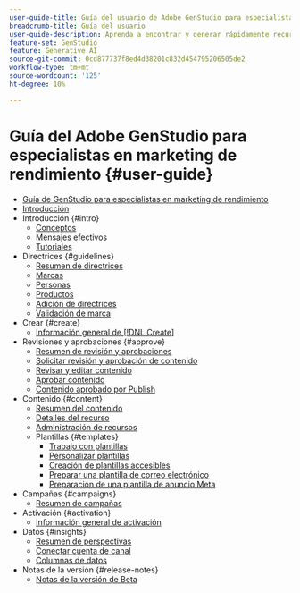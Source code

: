 ```yaml
---
user-guide-title: Guía del usuario de Adobe GenStudio para especialistas en marketing de rendimiento
breadcrumb-title: Guía del usuario
user-guide-description: Aprenda a encontrar y generar rápidamente recursos en la marca, crear variaciones y optimizar experiencias en función de las perspectivas de rendimiento de contenido en tiempo real.
feature-set: GenStudio
feature: Generative AI
source-git-commit: 0cd877737f8ed4d38201c832d454795206505de2
workflow-type: tm+mt
source-wordcount: '125'
ht-degree: 10%

---
```



# Guía del Adobe GenStudio para especialistas en marketing de rendimiento {#user-guide}

+ [Guía de GenStudio para especialistas en marketing de rendimiento](home.md)
+ [Introducción](get-started.md)
+ Introducción {#intro}
   + [Conceptos ](concepts.md)
   + [Mensajes efectivos](effective-prompts.md)
   + [Tutoriales](https://experienceleague.adobe.com/docs/genstudio/learning/tutorials.html)
+ Directrices {#guidelines}
   + [Resumen de directrices](guidelines/overview.md)
   + [Marcas](guidelines/brands.md)
   + [Personas](guidelines/personas.md)
   + [Productos](guidelines/products.md)
   + [Adición de directrices](guidelines/add-guidelines.md)
   + [Validación de marca](guidelines/brand-validation.md)
+ Crear {#create}
   + [Información general de [!DNL Create]](create/overview.md)
+ Revisiones y aprobaciones {#approve}
   + [Resumen de revisión y aprobaciones](approvals/overview.md)
   + [Solicitar revisión y aprobación de contenido](approvals/request-review.md)
   + [Revisar y editar contenido](approvals/review-and-edit.md)
   + [Aprobar contenido](approvals/approve-content.md)
   + [Contenido aprobado por Publish](approvals/publish-content.md)
+ Contenido {#content}
   + [Resumen del contenido](content/overview.md)
   + [Detalles del recurso](content/asset-details.md)
   + [Administración de recursos](content/manage-assets.md)
   + Plantillas {#templates}
      + [Trabajo con plantillas](content/use-templates.md)
      + [Personalizar plantillas](content/customize-template.md)
      + [Creación de plantillas accesibles](content/accessibility-for-templates.md)
      + [Preparar una plantilla de correo electrónico](content/email-template.md)
      + [Preparación de una plantilla de anuncio Meta](content/meta-template.md)
+ Campañas {#campaigns}
   + [Resumen de campañas](campaigns/overview.md)
+ Activación {#activation}
   + [Información general de activación](activation/overview.md)
+ Datos {#insights}
   + [Resumen de perspectivas](insights/overview.md)
   + [Conectar cuenta de canal](insights/connect-channel.md)
   + [Columnas de datos](insights/data-columns.md)
+ Notas de la versión {#release-notes}
   + [Notas de la versión de Beta](beta-release-notes.md)

